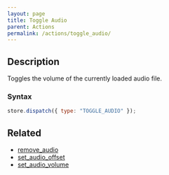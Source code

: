 ```yaml
---
layout: page
title: Toggle Audio
parent: Actions
permalink: /actions/toggle_audio/
---
```


## Description

Toggles the volume of the currently loaded audio file.

### Syntax

```js
store.dispatch({ type: "TOGGLE_AUDIO" });
```

## Related

- [remove_audio](./remove_audio.md)
- [set_audio_offset](./set_audio_offset.md)
- [set_audio_volume](./set_audio_volume.md)
